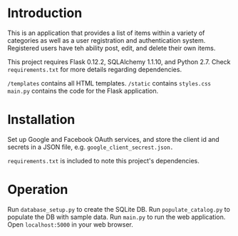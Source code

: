 # Introduction
This is an application that provides a list of items within a variety of categories as well as a user registration and authentication system. Registered users have teh ability post, edit, and delete their own items.

This project requires Flask 0.12.2, SQLAlchemy 1.1.10, and Python 2.7. Check `requirements.txt` for more details regarding dependencies.

`/templates` contains all HTML templates.
`/static` contains `styles.css`
`main.py` contains the code for the Flask application.

# Installation
Set up Google and Facebook OAuth services, and store the client id and secrets in a JSON file, e.g. `google_client_secrest.json.`

`requirements.txt` is included to note this project's dependencies.

# Operation
Run `database_setup.py` to create the SQLite DB.
Run `populate_catalog.py` to populate the DB with sample data.
Run `main.py` to run the web application.
Open `localhost:5000` in your web browser.

